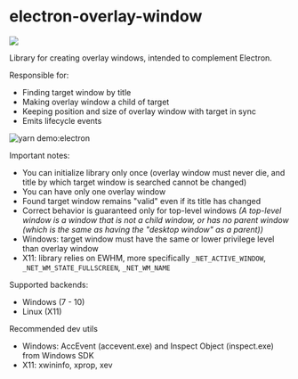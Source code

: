 # electron-overlay-window

[![](https://img.shields.io/npm/v/electron-overlay-window/latest?color=CC3534&label=electron-overlay-window&logo=npm&labelColor=212121)](https://www.npmjs.com/package/electron-overlay-window)

Library for creating overlay windows, intended to complement Electron.

Responsible for:
  - Finding target window by title
  - Making overlay window a child of target
  - Keeping position and size of overlay window with target in sync
  - Emits lifecycle events

![yarn demo:electron](https://i.imgur.com/Ej190zc.gif)

Important notes:
  - You can initialize library only once (overlay window must never die, and title by which target window is searched cannot be changed)
  - You can have only one overlay window
  - Found target window remains "valid" even if its title has changed
  - Correct behavior is guaranteed only for top-level windows *(A top-level window is a window that is not a child window, or has no parent window (which is the same as having the "desktop window" as a parent))*
  - Windows: target window must have the same or lower privilege level than overlay window
  - X11: library relies on EWHM, more specifically `_NET_ACTIVE_WINDOW`, `_NET_WM_STATE_FULLSCREEN`, `_NET_WM_NAME`

Supported backends:
  - Windows (7 - 10)
  - Linux (X11)

Recommended dev utils
- Windows: AccEvent (accevent.exe) and Inspect Object (inspect.exe) from Windows SDK
- X11: xwininfo, xprop, xev
